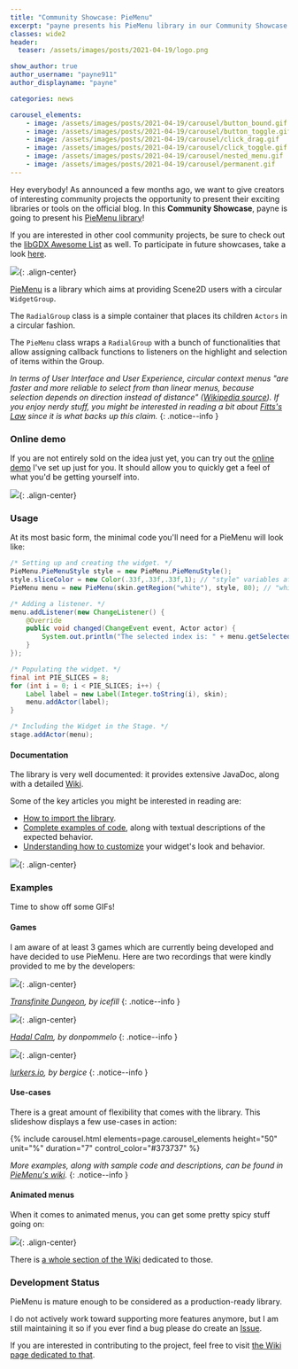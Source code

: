 ```yaml
---
title: "Community Showcase: PieMenu"
excerpt: "payne presents his PieMenu library in our Community Showcase!"
classes: wide2
header:
  teaser: /assets/images/posts/2021-04-19/logo.png 

show_author: true
author_username: "payne911"
author_displayname: "payne"

categories: news

carousel_elements:
    - image: /assets/images/posts/2021-04-19/carousel/button_bound.gif
    - image: /assets/images/posts/2021-04-19/carousel/button_toggle.gif
    - image: /assets/images/posts/2021-04-19/carousel/click_drag.gif
    - image: /assets/images/posts/2021-04-19/carousel/click_toggle.gif
    - image: /assets/images/posts/2021-04-19/carousel/nested_menu.gif
    - image: /assets/images/posts/2021-04-19/carousel/permanent.gif
---
```


 <div class="notice--primary">
   <p>
     Hey everybody! As announced a few months ago, we want to give creators of interesting community projects the opportunity to present their exciting libraries or tools on the official blog. In this <b>Community Showcase</b>, payne is going to present his <a href="https://github.com/payne911/PieMenu#readme">PieMenu library</a>!
   </p>
   <p>
     If you are interested in other cool community projects, be sure to check out the <a href="https://github.com/rafaskb/awesome-libgdx#readme">libGDX Awesome List</a> as well. To participate in future showcases, take a look <a href="https://github.com/libgdx/libgdx.github.io/wiki/Community-Showcases">here</a>.
   </p>
 </div>


![](/assets/images/posts/2021-04-19/logo.png){: .align-center}

[PieMenu](https://github.com/payne911/PieMenu/) is a library which aims at providing Scene2D users with a circular `WidgetGroup`.

The `RadialGroup` class is a simple container that places its children `Actors` in a circular fashion.

The `PieMenu` class wraps a `RadialGroup` with a bunch of functionalities that allow assigning callback functions to listeners on the highlight and selection of items within the Group.

_In terms of User Interface and User Experience, circular context menus "are faster and more reliable to select from than linear menus, because selection depends on direction instead of distance" ([Wikipedia source](https://en.wikipedia.org/wiki/Pie_menu#Comparison_with_other_interaction_techniques)). If you enjoy nerdy stuff, you might be interested in reading a bit about [Fitts's Law](https://en.wikipedia.org/wiki/Fitts%27s_law#Implications_for_UI_design) since it is what backs up this claim._
{: .notice--info }

### Online demo
If you are not entirely sold on the idea just yet, you can try out the [online demo](https://payne911.github.io/PieMenu/) I've set up just for you. It should allow you to quickly get a feel of what you'd be getting yourself into.

![](/assets/images/posts/2021-04-19/website_demo.gif){: .align-center}

### Usage
At its most basic form, the minimal code you'll need for a PieMenu will look like:

```java
/* Setting up and creating the widget. */
PieMenu.PieMenuStyle style = new PieMenu.PieMenuStyle();
style.sliceColor = new Color(.33f,.33f,.33f,1); // "style" variables affect the way the widget looks
PieMenu menu = new PieMenu(skin.getRegion("white"), style, 80); // "white" would be a 1x1 white pixel

/* Adding a listener. */
menu.addListener(new ChangeListener() {
    @Override
    public void changed(ChangeEvent event, Actor actor) {
        System.out.println("The selected index is: " + menu.getSelectedIndex());
    }
});

/* Populating the widget. */
final int PIE_SLICES = 8;
for (int i = 0; i < PIE_SLICES; i++) {
    Label label = new Label(Integer.toString(i), skin);
    menu.addActor(label);
}

/* Including the Widget in the Stage. */
stage.addActor(menu);
```

#### Documentation
The library is very well documented: it provides extensive JavaDoc, along with a detailed [Wiki](https://github.com/payne911/PieMenu/wiki).

Some of the key articles you might be interested in reading are:
* [How to import the library](https://github.com/payne911/PieMenu/wiki/Integrating-this-library).
* [Complete examples of code](https://github.com/payne911/PieMenu/wiki/Examples), along with textual descriptions of the expected behavior.
* [Understanding how to customize](https://github.com/payne911/PieMenu/wiki/Customizing-the-widget) your widget's look and behavior.

![](/assets/images/posts/2021-04-19/documentation_infographic.png){: .align-center}

### Examples
Time to show off some GIFs!

#### Games
I am aware of at least 3 games which are currently being developed and have decided to use PieMenu. Here are two recordings that were kindly provided to me by the developers:

![](/assets/images/posts/2021-04-19/games/TransfiniteDungeon_icefill.gif){: .align-center}

_[Transfinite Dungeon](https://store.steampowered.com/app/1290750/Transfinite_Dungeon/), by icefill_
{: .notice--info }

![](/assets/images/posts/2021-04-19/games/HadalCalm_donpommelo.gif){: .align-center}

_[Hadal Calm](https://donpommelo.itch.io/hadal-calm), by donpommelo_
{: .notice--info }

![](/assets/images/posts/2021-04-19/games/Lurkers_bergice.gif){: .align-center}

_[lurkers.io](https://lurkers.io/), by bergice_
{: .notice--info }

#### Use-cases
There is a great amount of flexibility that comes with the library. This slideshow displays a few use-cases in action:

<div style="margin-left: auto; margin-right: auto;">
      {% include carousel.html elements=page.carousel_elements height="50" unit="%" duration="7" control_color="#373737" %}
</div>

_More examples, along with sample code and descriptions, can be found in [PieMenu's wiki](https://github.com/payne911/PieMenu/wiki/Examples)._
{: .notice--info }

#### Animated menus
When it comes to animated menus, you can get some pretty spicy stuff going on:

![](/assets/images/posts/2021-04-19/custom_animation.gif){: .align-center}

There is [a whole section of the Wiki](https://github.com/payne911/PieMenu/wiki/Animated-widget) dedicated to those.

### Development Status
PieMenu is mature enough to be considered as a production-ready library.

I do not actively work toward supporting more features anymore, but I am still maintaining it so if you ever find a bug please do create an [Issue](https://github.com/payne911/PieMenu/issues).

If you are interested in contributing to the project, feel free to visit [the Wiki page dedicated to that](https://github.com/payne911/PieMenu/wiki/Contributing).